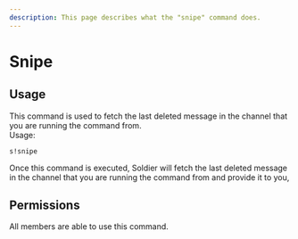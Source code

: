 ```yaml
---
description: This page describes what the "snipe" command does.
---
```


# Snipe

## Usage

This command is used to fetch the last deleted message in the channel that you are running the command from.  
Usage:

```text
s!snipe
```

Once this command is executed, Soldier will fetch the last deleted message in the channel that you are running the command from and provide it to you,

## Permissions

All members are able to use this command.

